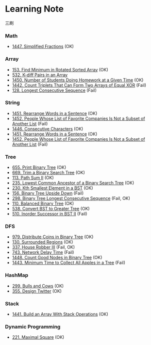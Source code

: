 # Learning Note
三刷


### Math
- [1447. Simplified Fractions](problem/1447.md) (OK)

### Array
- [153. Find Minimum in Rotated Sorted Array](problem/153.md) (OK)
- [532. K-diff Pairs in an Array](problem/532.md) 
- [1450. Number of Students Doing Homework at a Given Time](problem/1450.md) (OK)
- [1442. Count Triplets That Can Form Two Arrays of Equal XOR](problem/1442.md) (Fail)
- [128. Longest Consecutive Sequence](problem/128.md) (Fail)

### String
- [1451. Rearrange Words in a Sentence](problem/1451.md) (OK)
- [1452. People Whose List of Favorite Companies Is Not a Subset of Another List](problem/1452.md) (Fail)
- [1446. Consecutive Characters](problem/1446.md) (OK)
- [1451. Rearrange Words in a Sentence](problem/1451.md) (OK)
- [1452. People Whose List of Favorite Companies Is Not a Subset of Another List](problem/1452.md) (Fail)

### Tree
- [655. Print Binary Tree](problem/655.md) (OK)
- [669. Trim a Binary Search Tree](problem/669.md) (OK)
- [113. Path Sum II](problem/113.md) (OK)
- [235. Lowest Common Ancestor of a Binary Search Tree](problem/235.md) (OK)
- [230. Kth Smallest Element in a BST](problem/230.md) (OK)
- [156. Binary Tree Upside Down](problem/156.md) (Fail)
- [298. Binary Tree Longest Consecutive Sequence](problem/298.md) (Fail, OK)
- [110. Balanced Binary Tree](problem/110.md) (OK)
- [538. Convert BST to Greater Tree](problem/538.md) (OK)
- [510. Inorder Successor in BST II](problem/510.md) (Fail)

### DFS
- [979. Distribute Coins in Binary Tree](problem/979.md) (OK)
- [130. Surrounded Regions](problem/130.md) (OK)
- [337. House Robber III](problem/337.md) (Fail, OK)
- [743. Network Delay Time](problem/743.md) (Fail)
- [1448. Count Good Nodes in Binary Tree](problem/1448.md) (OK)
- [1443. Minimum Time to Collect All Apples in a Tree](problem/1443.md) (Fail)

### HashMap
- [299. Bulls and Cows](problem/299.md) (OK)
- [355. Design Twitter](problem/355.md) (OK)

### Stack
- [1441. Build an Array With Stack Operations](problem/1441.md) (OK)

### Dynamic Programming
- [221. Maximal Square](problem/221.md) (OK)




